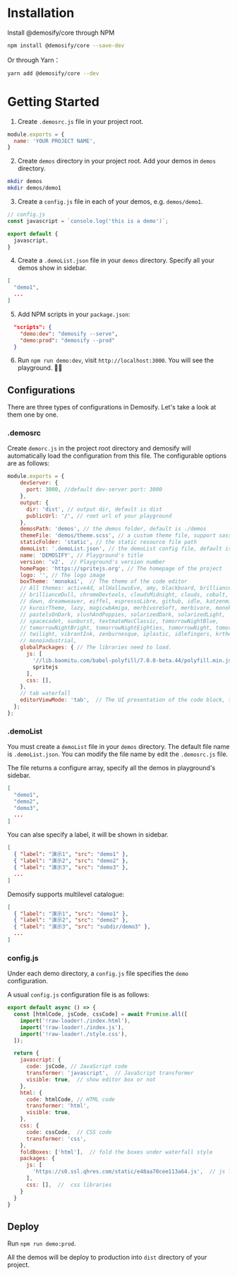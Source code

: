 # Installation

Install @demosify/core through NPM

```bash
npm install @demosify/core --save-dev
```

Or through Yarn：

```bash
yarn add @demosify/core --dev
```

# Getting Started

1. Create `.demosrc.js` file in your project root.

```js
module.exports = {
  name: 'YOUR PROJECT NAME',
}
```

2. Create `demos` directory in your project root. Add your demos in `demos` directory.

```bash
mkdir demos
mkdir demos/demo1
```

3. Create a `config.js` file in each of your demos, e.g. `demos/demo1`.

```js
// config.js
const javascript = `console.log('this is a demo')`;

export default {
  javascript,
}
```

4. Create a `.demoList.json` file in your `demos` directory. Specify all your demos show in sidebar. 

```json
[
  "demo1",
  ...
]
```

5. Add NPM scripts in your `package.json`:

```json
  "scripts": {
    "demo:dev": "demosify --serve",
    "demo:prod": "demosify --prod"
  }
```

6. Run `npm run demo:dev`, visit `http://localhost:3000`. You will see the playground. ✌🏻

## Configurations

There are three types of configurations in Demosify. Let's take a look at them one by one.

### .demosrc

Create `demorc.js` in the project root directory and demosify will automatically load the configuration from this file. The configurable options are as follows:

```js
module.exports = {
    devServer: {
      port: 3000, //default dev-server port: 3000
    },
    output: {
      dir: 'dist', // output dir, default is dist
      publicUrl: '/', // root url of your playground
    },
    demosPath: 'demos', // the demos folder, default is ./demos
    themeFile: 'demos/theme.scss', // a custom theme file, support sass
    staticFolder: 'static', // the static resource file path
    demoList: '.demoList.json', // the demoList config file, default is .demoList.json
    name: 'DEMOSIFY', // Playground's title
    version: 'v2',  // Playground's version number
    homePage: 'https://spritejs.org', // The homepage of the project
    logo: '', // The logo image
    boxTheme: 'monokai',  // The theme of the code editor
    // All themes: active4d, allHallowsEve, amy, blackboard, brillianceBlack,
    // brillianceDull, chromeDevtools, cloudsMidnight, clouds, cobalt,
    // dawn, dreamweaver, eiffel, espressoLibre, github, idle, katzenmilch,
    // kuroirTheme, lazy, magicwbAmiga, merbivoreSoft, merbivore, monokai,
    // pastelsOnDark, slushAndPoppies, solarizedDark, solarizedLight,
    // spacecadet, sunburst, textmateMacClassic, tomorrowNightBlue,
    // tomorrowNightBright, tomorrowNightEighties, tomorrowNight, tomorrow,
    // twilight, vibrantInk, zenburnesque, iplastic, idlefingers, krtheme,
    // monoindustrial,
    globalPackages: { // The libraries need to load.
      js: [ 
        '//lib.baomitu.com/babel-polyfill/7.0.0-beta.44/polyfill.min.js', 
        spritejs
      ],
      css: [],
    },
    // tab waterfall
    editorViewMode: 'tab',  // The UI presentation of the code block, tab or waterfall
  };
};
```

### .demoList

You must create a `demoList` file in your `demos` directory. The default file name is `.demoList.json`. You can modify the file name by edit the `.demosrc.js` file.

The file returns a configure array, specify all the demos in playground's sidebar.

```json
[
  "demo1",
  "demo2",
  "demo3",
  ...
]
```

You can alse specify a label, it will be shown in sidebar.

```json
[
  { "label": "演示1", "src": "demo1" },
  { "label": "演示2", "src": "demo2" },
  { "label": "演示3", "src": "demo3" },
  ...
]
```

Demosify supports multilevel catalogue:

```json
[
  { "label": "演示1", "src": "demo1" },
  { "label": "演示2", "src": "demo2" },
  { "label": "演示3", "src": "subdir/demo3" },
  ...  
]
```

### config.js

Under each demo directory, a `config.js` file specifies the `demo` configuration.

A usual `config.js` configuration file is as follows:

```js
export default async () => {
  const [htmlCode, jsCode, cssCode] = await Promise.all([
    import('!raw-loader!./index.html'),
    import('!raw-loader!./index.js'),
    import('!raw-loader!./style.css'),
  ]);

  return {
    javascript: {
      code: jsCode, // JavaScript code
      transformer: 'javascript',  // JavaScript transformer
      visible: true,  // show editor box or not
    },
    html: {
      code: htmlCode, // HTML code
      transformer: 'html',
      visible: true,
    },
    css: {
      code: cssCode,  // CSS code
      transformer: 'css',
    },
    foldBoxes: ['html'],  // fold the boxes under waterfall style
    packages: {
      js: [
        'https://s0.ssl.qhres.com/static/e48aa70cee113a64.js',  // js libraries
      ],
      css: [],  //  css libraries
    }
  }
}
```

## Deploy

Run `npm run demo:prod`.

All the demos will be deploy to production into `dist` directory of your project.
